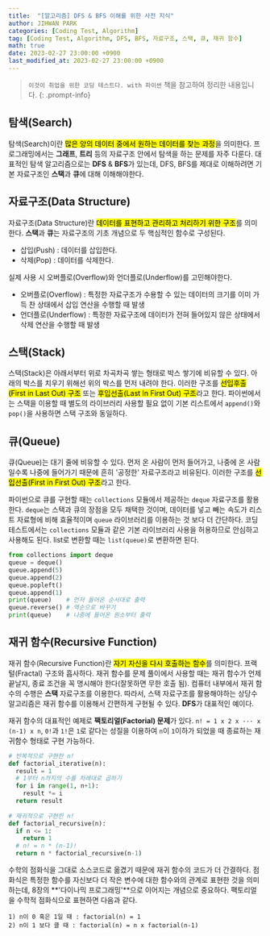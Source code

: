 ```yaml
---
title:  "[알고리즘] DFS & BFS 이해를 위한 사전 지식"
author: JIHWAN PARK
categories: [Coding Test, Algorithm]
tag: [Coding Test, Algorithm, DFS, BFS, 자료구조, 스택, 큐, 재귀 함수]
math: true
date: 2023-02-27 23:00:00 +0900
last_modified_at: 2023-02-27 23:00:00 +0900
---
```

> `이것이 취업을 위한 코딩 테스트다. with 파이썬` 책을 참고하여 정리한 내용입니다.
{: .prompt-info}

## 탐색(Search)
탐색(Search)이란 <mark>많은 양의 데이터 중에서 원하는 데이터를 찾는 과정</mark>을 의미한다. 프로그래밍에서는 **그래프**, **트리** 등의 자료구조 안에서 탐색을 하는 문제를 자주 다룬다. 대표적인 탐색 알고리즘으로는 **DFS** & **BFS**가 있는데, DFS, BFS를 제대로 이해하려면 기본 자료구조인 **스택**과 **큐**에 대해 이해해야한다.

## 자료구조(Data Structure)
자료구조(Data Structure)란 <mark>데이터를 표현하고 관리하고 처리하기 위한 구조</mark>를 의미한다.
**스택**과 **큐**는 자료구조의 기초 개념으로 두 핵심적인 함수로 구성된다.
  - 삽입(Push) : 데이터를 삽입한다.
  - 삭제(Pop) : 데이터를 삭제한다.

실제 사용 시 오버플로(Overflow)와 언더플로(Underflow)를 고민해야한다.
  - 오버플로(Overflow) : 특정한 자료구조가 수용할 수 있는 데이터의 크기를 이미 가득 찬 상태에서 삽입 연산을 수행할 때 발생
  - 언더플로(Underflow) : 특정한 자료구조에 데이터가 전혀 들어있지 않은 상태에서 삭제 연산을 수행할 때 발생

## 스택(Stack)
스택(Stack)은 아래서부터 위로 차곡차곡 쌓는 형태로 박스 쌓기에 비유할 수 있다. 아래의 박스를 치우기 위해선 위의 박스를 먼저 내려야 한다. 이러한 구조를 <mark>선입후출(First in Last Out) 구조</mark> 또는 <mark>후입선출(Last In First Out) 구조</mark>라고 한다. 파이썬에서는 스택을 이용할 때 별도의 라이브러리 사용할 필요 없이 기본 리스트에서 `append()`와 `pop()`을 사용하면 스택 구조와 동일하다.

## 큐(Queue)
큐(Queue)는 대기 줄에 비유할 수 있다. 먼저 온 사람이 먼저 들어가고, 나중에 온 사람일수록 나중에 들어가기 때문에 흔히 '공정한' 자료구조라고 비유된다. 이러한 구조를 <mark>선입선출(First in First Out) 구조</mark>라고 한다.

파이썬으로 큐를 구현할 때는 `collections` 모듈에서 제공하는 `deque` 자료구조를 활용한다. `deque`는 스택과 큐의 장점을 모두 채택한 것이며, 데이터를 넣고 빼는 속도가 리스트 자료형에 비해 효율적이며 `queue` 라이브러리를 이용하는 것 보다 더 간단하다. 코딩테스트에서는 `collections` 모듈과 같은 기본 라이브러리 사용을 허용하므로 안심하고 사용해도 된다. list로 변환할 때는 `list(queue)`로 변환하면 된다.

```python
from collections import deque
queue = deque()
queue.append(5)
queue.append(2)
queue.popleft()
queue.append(1)
print(queue)    # 먼저 들어온 순서대로 출력
queue.reverse() # 역순으로 바꾸기
print(queue)    # 나중에 들어온 원소부터 출력
```

## 재귀 함수(Recursive Function)
재귀 함수(Recursive Function)란 <mark>자기 자신을 다시 호출하는 함수</mark>를 의미한다. 프랙털(Fractal) 구조와 흡사하다. 재귀 함수를 문제 풀이에서 사용할 때는 재귀 함수가 언제 끝날지, 종료 조건을 꼭 명시해야 한다(잘못하면 무한 호출 됨). 컴퓨터 내부에서 재귀 함수의 수행은 **스택** 자료구조를 이용한다. 따라서, 스택 자료구조를 활용해야하는 상당수 알고리즘은 재귀 함수를 이용해서 간편하게 구현될 수 있다. **DFS**가 대표적인 예이다. 

재귀 함수의 대표적인 예제로 **팩토리얼(Factorial) 문제**가 있다. `n! = 1 x 2 x ··· x (n-1) x n`, `0!`과 `1!`은 `1`로 같다는 성질을 이용하여 `n`이 `1`이하가 되었을 때 종료하는 재귀함수 형태로 구현 가능하다.
```python
# 반복적으로 구현한 n!
def factorial_iterative(n):
  result = 1
  # 1부터 n까지의 수를 차례대로 곱하기
  for i in range(1, n+1):
    result *= i
  return result
  
# 재귀적으로 구현한 n!
def factorial_recursive(n):
  if n <= 1:
    return 1
  # n! = n * (n-1)!
  return n * factorial_recursive(n-1)
```

수학의 점화식을 그대로 소스코드로 옮겼기 때문에 재귀 함수의 코드가 더 간결하다. 점화식은 특정한 함수를 자신보다 더 작은 변수에 대한 함수와의 관계로 표현한 것을 의미하는데, 8장의 **'다이나믹 프로그래밍'**으로 이어지는 개념으로 중요하다. 팩토리얼을 수학적 점화식으로 표현하면 다음과 같다.
```
1) n이 0 혹은 1일 때 : factorial(n) = 1
2) n이 1 보다 클 때 : factorial(n) = n x factorial(n-1)
```


